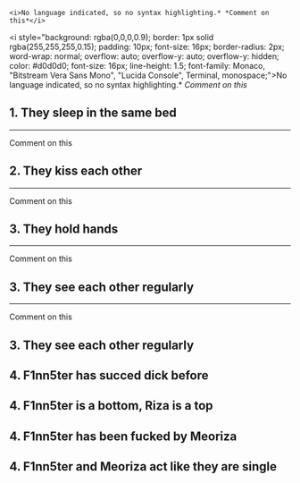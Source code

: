 ```
<i>No language indicated, so no syntax highlighting.* *Comment on this*</i>
```

<i style="background: rgba(0,0,0,0.9); border: 1px solid rgba(255,255,255,0.15); padding: 10px; font-size: 16px; border-radius: 2px; word-wrap: normal; overflow: auto; overflow-y: auto; overflow-y: hidden; color: #d0d0d0; font-size: 16px; line-height: 1.5; font-family: Monaco, "Bitstream Vera Sans Mono", "Lucida Console", Terminal, monospace;">No language indicated, so no syntax highlighting.* *Comment on this*</i>

## 1. They sleep in the same bed
----
Comment on this

## 2. They kiss each other 
----
Comment on this

## 3. They hold hands
----
Comment on this

## 3. They see each other regularly
----
Comment on this

## 3. They see each other regularly

## 4. F1nn5ter has succed dick before


## 4. F1nn5ter is a bottom, Riza is a top


## 4. F1nn5ter has been fucked by Meoriza


## 4. F1nn5ter and Meoriza act like they are single
